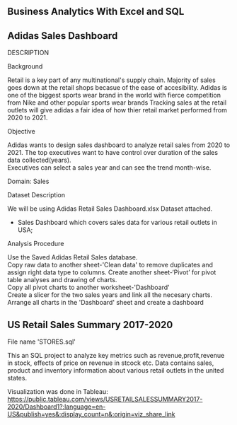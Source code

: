 Business Analytics With Excel and SQL
-----------------------------------
Adidas Sales Dashboard
-----------------------------------

DESCRIPTION

Background 

Retail is a key part of any multinational's supply chain. Majority of sales goes down at the retail shops becasue of the ease of accesibility. Adidas is one of the biggest sports wear brand in the world with fierce competition from Nike and other popular sports wear brands Tracking sales at the retail outlets will give adidas a fair idea of how thier retail market performed from 2020 to 2021.

Objective   

Adidas wants to design  sales dashboard to analyze retail sales from 2020 to 2021. 
The top executives want to have control over duration of the sales data collected(years).  
Executives can select a sales year and can see the trend month-wise.
  
Domain:  Sales

Dataset Description

We will be using Adidas Retail Sales Dashboard.xlsx Dataset attached.

* Sales Dashboard which covers sales data for various retail outlets in USA;

Analysis Procedure

Use the Saved Adidas Retail Sales database.    
    Copy raw data to another sheet-'Clean data' to remove duplicates and assign right data type to columns.
    Create another sheet-‘Pivot’ for pivot table analyses and drawing of charts.    
    Copy all pivot charts to another worksheet-'Dashboard'     
    Create a slicer for the two sales years and link all the necesary charts.
    Arrange all charts in the 'Dashboard' sheet and create a dashboard  


US Retail Sales Summary 2017-2020
-----------------------------------
File name 'STORES.sql'

This an SQL project to analyze key metrics such as revenue,profit,revenue in stock, effects of price on revenue in stcock etc.
Data contains sales, product and inventory information about various retail outlets in the united states.

Visualization was done in Tableau: https://public.tableau.com/views/USRETAILSALESSUMMARY2017-2020/Dashboard1?:language=en-US&publish=yes&:display_count=n&:origin=viz_share_link 
